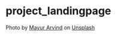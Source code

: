 # project_landingpage
Photo by <a href="https://unsplash.com/@mayurarvind?utm_content=creditCopyText&utm_medium=referral&utm_source=unsplash">Mayur Arvind</a> on <a href="https://unsplash.com/photos/a-person-standing-on-top-of-a-rocky-cliff-N-Hjn6Fcr7Q?utm_content=creditCopyText&utm_medium=referral&utm_source=unsplash">Unsplash</a>
  
